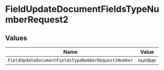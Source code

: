 # FieldUpdateDocumentFieldsTypeNumberRequest2


## Values

| Name                                                | Value                                               |
| --------------------------------------------------- | --------------------------------------------------- |
| `FieldUpdateDocumentFieldsTypeNumberRequest2Number` | number                                              |